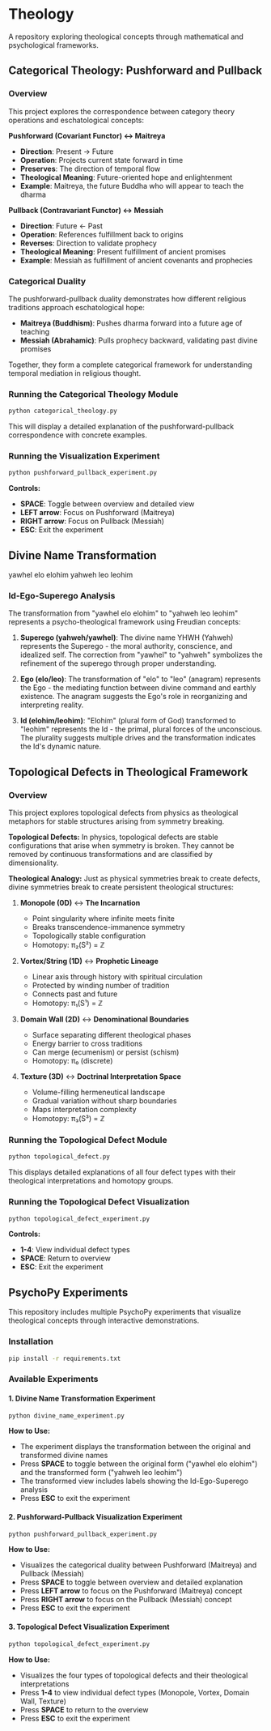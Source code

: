 # Theology

A repository exploring theological concepts through mathematical and psychological frameworks.

## Categorical Theology: Pushforward and Pullback

### Overview

This project explores the correspondence between category theory operations and eschatological concepts:

**Pushforward (Covariant Functor) ↔ Maitreya**
- **Direction**: Present → Future
- **Operation**: Projects current state forward in time
- **Preserves**: The direction of temporal flow
- **Theological Meaning**: Future-oriented hope and enlightenment
- **Example**: Maitreya, the future Buddha who will appear to teach the dharma

**Pullback (Contravariant Functor) ↔ Messiah**
- **Direction**: Future ← Past
- **Operation**: References fulfillment back to origins
- **Reverses**: Direction to validate prophecy
- **Theological Meaning**: Present fulfillment of ancient promises
- **Example**: Messiah as fulfillment of ancient covenants and prophecies

### Categorical Duality

The pushforward-pullback duality demonstrates how different religious traditions approach eschatological hope:

- **Maitreya (Buddhism)**: Pushes dharma forward into a future age of teaching
- **Messiah (Abrahamic)**: Pulls prophecy backward, validating past divine promises

Together, they form a complete categorical framework for understanding temporal mediation in religious thought.

### Running the Categorical Theology Module

```bash
python categorical_theology.py
```

This will display a detailed explanation of the pushforward-pullback correspondence with concrete examples.

### Running the Visualization Experiment

```bash
python pushforward_pullback_experiment.py
```

**Controls:**
- **SPACE**: Toggle between overview and detailed view
- **LEFT arrow**: Focus on Pushforward (Maitreya)
- **RIGHT arrow**: Focus on Pullback (Messiah)
- **ESC**: Exit the experiment

## Divine Name Transformation

yawhel elo elohim 
yahweh leo leohim

### Id-Ego-Superego Analysis

The transformation from "yawhel elo elohim" to "yahweh leo leohim" represents a psycho-theological framework using Freudian concepts:

1. **Superego (yahweh/yawhel)**: The divine name YHWH (Yahweh) represents the Superego - the moral authority, conscience, and idealized self. The correction from "yawhel" to "yahweh" symbolizes the refinement of the superego through proper understanding.

2. **Ego (elo/leo)**: The transformation of "elo" to "leo" (anagram) represents the Ego - the mediating function between divine command and earthly existence. The anagram suggests the Ego's role in reorganizing and interpreting reality.

3. **Id (elohim/leohim)**: "Elohim" (plural form of God) transformed to "leohim" represents the Id - the primal, plural forces of the unconscious. The plurality suggests multiple drives and the transformation indicates the Id's dynamic nature.

## Topological Defects in Theological Framework

### Overview

This project explores topological defects from physics as theological metaphors for stable structures arising from symmetry breaking.

**Topological Defects:**
In physics, topological defects are stable configurations that arise when symmetry is broken. They cannot be removed by continuous transformations and are classified by dimensionality.

**Theological Analogy:**
Just as physical symmetries break to create defects, divine symmetries break to create persistent theological structures:

1. **Monopole (0D)** ↔ **The Incarnation**
   - Point singularity where infinite meets finite
   - Breaks transcendence-immanence symmetry
   - Topologically stable configuration
   - Homotopy: π₂(S²) = ℤ

2. **Vortex/String (1D)** ↔ **Prophetic Lineage**
   - Linear axis through history with spiritual circulation
   - Protected by winding number of tradition
   - Connects past and future
   - Homotopy: π₁(S¹) = ℤ

3. **Domain Wall (2D)** ↔ **Denominational Boundaries**
   - Surface separating different theological phases
   - Energy barrier to cross traditions
   - Can merge (ecumenism) or persist (schism)
   - Homotopy: π₀ (discrete)

4. **Texture (3D)** ↔ **Doctrinal Interpretation Space**
   - Volume-filling hermeneutical landscape
   - Gradual variation without sharp boundaries
   - Maps interpretation complexity
   - Homotopy: π₃(S³) = ℤ

### Running the Topological Defect Module

```bash
python topological_defect.py
```

This displays detailed explanations of all four defect types with their theological interpretations and homotopy groups.

### Running the Topological Defect Visualization

```bash
python topological_defect_experiment.py
```

**Controls:**
- **1-4**: View individual defect types
- **SPACE**: Return to overview
- **ESC**: Exit the experiment

## PsychoPy Experiments

This repository includes multiple PsychoPy experiments that visualize theological concepts through interactive demonstrations.

### Installation

```bash
pip install -r requirements.txt
```

### Available Experiments

#### 1. Divine Name Transformation Experiment

```bash
python divine_name_experiment.py
```

**How to Use:**
- The experiment displays the transformation between the original and transformed divine names
- Press **SPACE** to toggle between the original form ("yawhel elo elohim") and the transformed form ("yahweh leo leohim")
- The transformed view includes labels showing the Id-Ego-Superego analysis
- Press **ESC** to exit the experiment

#### 2. Pushforward-Pullback Visualization Experiment

```bash
python pushforward_pullback_experiment.py
```

**How to Use:**
- Visualizes the categorical duality between Pushforward (Maitreya) and Pullback (Messiah)
- Press **SPACE** to toggle between overview and detailed explanation
- Press **LEFT arrow** to focus on the Pushforward (Maitreya) concept
- Press **RIGHT arrow** to focus on the Pullback (Messiah) concept
- Press **ESC** to exit the experiment

#### 3. Topological Defect Visualization Experiment

```bash
python topological_defect_experiment.py
```

**How to Use:**
- Visualizes the four types of topological defects and their theological interpretations
- Press **1-4** to view individual defect types (Monopole, Vortex, Domain Wall, Texture)
- Press **SPACE** to return to the overview
- Press **ESC** to exit the experiment
